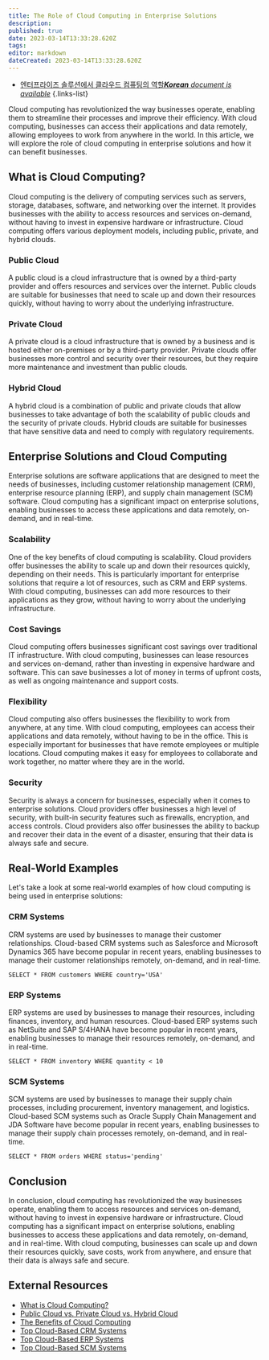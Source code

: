 ```yaml
---
title: The Role of Cloud Computing in Enterprise Solutions
description: 
published: true
date: 2023-03-14T13:33:28.620Z
tags: 
editor: markdown
dateCreated: 2023-03-14T13:33:28.620Z
---
```


- [엔터프라이즈 솔루션에서 클라우드 컴퓨팅의 역할***Korean** document is available*](/ko/Knowledge-base/Common/the-role-of-cloud-computing-in-enterprise-solutions)
{.links-list}

Cloud computing has revolutionized the way businesses operate, enabling them to streamline their processes and improve their efficiency. With cloud computing, businesses can access their applications and data remotely, allowing employees to work from anywhere in the world. In this article, we will explore the role of cloud computing in enterprise solutions and how it can benefit businesses.

## What is Cloud Computing?

Cloud computing is the delivery of computing services such as servers, storage, databases, software, and networking over the internet. It provides businesses with the ability to access resources and services on-demand, without having to invest in expensive hardware or infrastructure. Cloud computing offers various deployment models, including public, private, and hybrid clouds.

### Public Cloud

A public cloud is a cloud infrastructure that is owned by a third-party provider and offers resources and services over the internet. Public clouds are suitable for businesses that need to scale up and down their resources quickly, without having to worry about the underlying infrastructure.

### Private Cloud

A private cloud is a cloud infrastructure that is owned by a business and is hosted either on-premises or by a third-party provider. Private clouds offer businesses more control and security over their resources, but they require more maintenance and investment than public clouds.

### Hybrid Cloud

A hybrid cloud is a combination of public and private clouds that allow businesses to take advantage of both the scalability of public clouds and the security of private clouds. Hybrid clouds are suitable for businesses that have sensitive data and need to comply with regulatory requirements.

## Enterprise Solutions and Cloud Computing

Enterprise solutions are software applications that are designed to meet the needs of businesses, including customer relationship management (CRM), enterprise resource planning (ERP), and supply chain management (SCM) software. Cloud computing has a significant impact on enterprise solutions, enabling businesses to access these applications and data remotely, on-demand, and in real-time.

### Scalability

One of the key benefits of cloud computing is scalability. Cloud providers offer businesses the ability to scale up and down their resources quickly, depending on their needs. This is particularly important for enterprise solutions that require a lot of resources, such as CRM and ERP systems. With cloud computing, businesses can add more resources to their applications as they grow, without having to worry about the underlying infrastructure.

### Cost Savings

Cloud computing offers businesses significant cost savings over traditional IT infrastructure. With cloud computing, businesses can lease resources and services on-demand, rather than investing in expensive hardware and software. This can save businesses a lot of money in terms of upfront costs, as well as ongoing maintenance and support costs.

### Flexibility

Cloud computing also offers businesses the flexibility to work from anywhere, at any time. With cloud computing, employees can access their applications and data remotely, without having to be in the office. This is especially important for businesses that have remote employees or multiple locations. Cloud computing makes it easy for employees to collaborate and work together, no matter where they are in the world.

### Security

Security is always a concern for businesses, especially when it comes to enterprise solutions. Cloud providers offer businesses a high level of security, with built-in security features such as firewalls, encryption, and access controls. Cloud providers also offer businesses the ability to backup and recover their data in the event of a disaster, ensuring that their data is always safe and secure.

## Real-World Examples

Let's take a look at some real-world examples of how cloud computing is being used in enterprise solutions:

### CRM Systems

CRM systems are used by businesses to manage their customer relationships. Cloud-based CRM systems such as Salesforce and Microsoft Dynamics 365 have become popular in recent years, enabling businesses to manage their customer relationships remotely, on-demand, and in real-time.

```{language} SQL
SELECT * FROM customers WHERE country='USA'
```

### ERP Systems

ERP systems are used by businesses to manage their resources, including finances, inventory, and human resources. Cloud-based ERP systems such as NetSuite and SAP S/4HANA have become popular in recent years, enabling businesses to manage their resources remotely, on-demand, and in real-time.

```{language} SQL
SELECT * FROM inventory WHERE quantity < 10
```

### SCM Systems

SCM systems are used by businesses to manage their supply chain processes, including procurement, inventory management, and logistics. Cloud-based SCM systems such as Oracle Supply Chain Management and JDA Software have become popular in recent years, enabling businesses to manage their supply chain processes remotely, on-demand, and in real-time.

```{language} SQL
SELECT * FROM orders WHERE status='pending'
```

## Conclusion

In conclusion, cloud computing has revolutionized the way businesses operate, enabling them to access resources and services on-demand, without having to invest in expensive hardware or infrastructure. Cloud computing has a significant impact on enterprise solutions, enabling businesses to access these applications and data remotely, on-demand, and in real-time. With cloud computing, businesses can scale up and down their resources quickly, save costs, work from anywhere, and ensure that their data is always safe and secure.

## External Resources

- [What is Cloud Computing?](https://www.ibm.com/cloud/learn/what-is-cloud-computing)
- [Public Cloud vs. Private Cloud vs. Hybrid Cloud](https://www.redhat.com/en/topics/cloud-computing/public-vs-private-vs-hybrid-cloud)
- [The Benefits of Cloud Computing](https://www.salesforce.com/products/platform/benefits-of-cloud-computing/)
- [Top Cloud-Based CRM Systems](https://www.capterra.com/cloud-crm-software/)
- [Top Cloud-Based ERP Systems](https://www.capterra.com/cloud-erp-software/)
- [Top Cloud-Based SCM Systems](https://www.capterra.com/cloud-scm-software/)